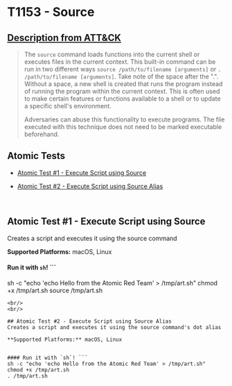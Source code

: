 # T1153 - Source
## [Description from ATT&CK](https://attack.mitre.org/wiki/Technique/T1153)
<blockquote>The <code>source</code> command loads functions into the current shell or executes files in the current context. This built-in command can be run in two different ways <code>source /path/to/filename [arguments]</code> or <code>. /path/to/filename [arguments]</code>. Take note of the space after the ".". Without a space, a new shell is created that runs the program instead of running the program within the current context. This is often used to make certain features or functions available to a shell or to update a specific shell's environment. 

Adversaries can abuse this functionality to execute programs. The file executed with this technique does not need to be marked executable beforehand.</blockquote>

## Atomic Tests

- [Atomic Test #1 - Execute Script using Source](#atomic-test-1---execute-script-using-source)

- [Atomic Test #2 - Execute Script using Source Alias](#atomic-test-2---execute-script-using-source-alias)


<br/>

## Atomic Test #1 - Execute Script using Source
Creates a script and executes it using the source command

**Supported Platforms:** macOS, Linux


#### Run it with `sh`! ```
sh -c "echo 'echo Hello from the Atomic Red Team' > /tmp/art.sh"
chmod +x /tmp/art.sh
source /tmp/art.sh
```
<br/>
<br/>

## Atomic Test #2 - Execute Script using Source Alias
Creates a script and executes it using the source command's dot alias

**Supported Platforms:** macOS, Linux


#### Run it with `sh`! ```
sh -c "echo 'echo Hello from the Atomic Red Team' > /tmp/art.sh"
chmod +x /tmp/art.sh
. /tmp/art.sh
```
<br/>
